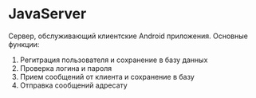 # JavaServer
Сервер, обслуживающий клиентские Android приложения. 
Основные функции:
1. Регитрация пользователя и сохранение в базу данных
2. Проверка логина и пароля
3. Прием сообщений от клиента и сохранение в базу
4. Отправка сообщений адресату
